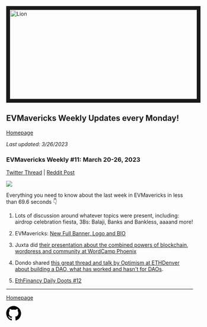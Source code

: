 <meta name="viewport" content="width=device-width,initial-scale=1">
<link rel="stylesheet" href="https://etheralpha.github.io/readme-themes/deep-blue.css">
    
<a href="https://looksrare.org/collections/0x7dDAA898D33D7aB252Ea5F89f96717c47B2fEE6e#items" target="_blank">
    <svg height="40" width="40" aria-hidden="true" viewBox="0 0 16 16" version="1.1" width="32" data-view-component="true" class="octicon octicon-mark-github v-align-left">
      <img src="https://i.imgur.com/XnxhIpb.png" 
alt="Lion" width="640" height="240" border=10" />
</a>    
                                            
                                             
## EVMavericks Weekly Updates every Monday!
[Homepage](https://evmavericks-weekly.netlify.app)

*Last updated: 3/26/2023*
                                        
### EVMavericks Weekly #11: March 20-26, 2023
                                              
[Twitter Thread]() | [Reddit Post]()
                                              

![](https://i.imgur.com/A8Nkir5.png)
                                             
Everything you need to know about the last week in EVMavericks in less than 69.6 seconds 👇

1. Lots of discussion around whatever topics were present, including: airdrop celebration fiesta, 3Bs: Balaji, Banks and Bankless, aaaand more!

2. EVMavericks: [New Full Banner, Logo and BIO](https://i.imgur.com/gCBIzYm.png)

3. Juxta did [their presentation about the combined powers of blockchain, wordpress and community at WordCamp Phoenix](https://www.youtube.com/watch?time_continue=9770&v=f3McYfj6mwY&ab_channel=WordCampPhoenix) 

4. Dondo shared [this great thread and talk by Optimism at ETHDenver about building a DAO, what has worked and hasn't for DAOs](https://twitter.com/lalalavendr/status/1632432116645482496).

5. [EthFinancy Daily Doots #12](https://www.youtube.com/watch?v=K8n4M1ltdBQ&ab_channel=EVMavericks-Ethfinance)

---
                                              
[Homepage](https://evmavericks-weekly.netlify.app)

    
<a id="github-link" href="https://github.com/etheralpha/evm-updates/" target="_blank">
  <svg height="40" width="40" aria-hidden="true" viewBox="0 0 16 16" version="1.1" width="32" data-view-component="true" class="octicon octicon-mark-github v-align-middle">
      <path fill-rule="evenodd" d="M8 0C3.58 0 0 3.58 0 8c0 3.54 2.29 6.53 5.47 7.59.4.07.55-.17.55-.38 0-.19-.01-.82-.01-1.49-2.01.37-2.53-.49-2.69-.94-.09-.23-.48-.94-.82-1.13-.28-.15-.68-.52-.01-.53.63-.01 1.08.58 1.23.82.72 1.21 1.87.87 2.33.66.07-.52.28-.87.51-1.07-1.78-.2-3.64-.89-3.64-3.95 0-.87.31-1.59.82-2.15-.08-.2-.36-1.02.08-2.12 0 0 .67-.21 2.2.82.64-.18 1.32-.27 2-.27.68 0 1.36.09 2 .27 1.53-1.04 2.2-.82 2.2-.82.44 1.1.16 1.92.08 2.12.51.56.82 1.27.82 2.15 0 3.07-1.87 3.75-3.65 3.95.29.25.54.73.54 1.48 0 1.07-.01 1.93-.01 2.2 0 .21.15.46.55.38A8.013 8.013 0 0016 8c0-4.42-3.58-8-8-8z"></path>
  </svg>
</a>



